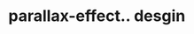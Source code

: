 # parallax-effect.. desgin                                                                                                                                                                                                                                                                                                                                                                                                                                                                                                                                                   

